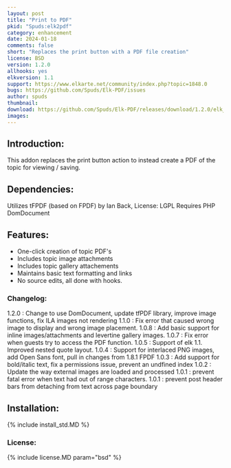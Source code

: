 ```yaml
---
layout: post
title: "Print to PDF"
pkid: "Spuds:elk2pdf"
category: enhancement
date: 2024-01-18
comments: false
short: "Replaces the print button with a PDF file creation"
license: BSD
version: 1.2.0
allhooks: yes
elkversion: 1.1
support: https://www.elkarte.net/community/index.php?topic=1848.0
bugs: https://github.com/Spuds/Elk-PDF/issues
author: spuds
thumbnail:
download: https://github.com/Spuds/Elk-PDF/releases/download/1.2.0/elk_pdf_1-2-0.zip
images:
---
```


## Introduction:
This addon replaces the print button action to instead create a PDF of the topic for viewing / saving.

## Dependencies:
Utilizes tFPDF (based on FPDF) by Ian Back, License: LGPL
Requires PHP DomDocument  

## Features:
-  One-click creation of topic PDF's
-  Includes topic image attachments
-  Includes topic gallery attachements
-  Maintains basic text formatting and links
-  No source edits, all done with hooks.

### Changelog:
1.2.0 : Change to use DomDocument, update tfPDF library, improve image functions, fix ILA images not rendering
1.1.0 : Fix error that caused wrong image to display and wrong image placement.
1.0.8 : Add basic support for inline images/attachments and levertine gallery images.
1.0.7 : Fix error when guests try to access the PDF function.
1.0.5 : Support of elk 1.1.  Improved nested quote layout.
1.0.4 : Support for interlaced PNG images, add Open Sans font, pull in changes from 1.8.1 FPDF
1.0.3 : Add support for bold/italic text, fix a permissions issue, prevent an undfined index
1.0.2 : Update the way external images are loaded and processed
1.0.1 : prevent fatal error when text had out of range characters.
1.0.1 : prevent post header bars from detaching from text across page boundary

## Installation:
{% include install_std.MD %}

### License:
{% include license.MD param="bsd" %}
